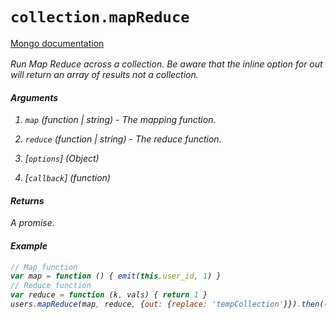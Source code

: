 # `collection.mapReduce`

[Mongo documentation <i class="fa fa-external-link" style="position: relative; top: 2px;" />](http://mongodb.github.io/node-mongodb-native/2.0/api/Collection.html#mapReduce)

Run Map Reduce across a collection. Be aware that the inline option for out will return an array of results not a collection.

#### Arguments

1. `map` *(function | string)* - The mapping function.

1. `reduce` *(function | string)* - The reduce function.

2. [`options`] *(Object)*

3. [`callback`] *(function)*

#### Returns

A promise.

#### Example

```js
// Map function
var map = function () { emit(this.user_id, 1) }
// Reduce function
var reduce = function (k, vals) { return 1 }
users.mapReduce(map, reduce, {out: {replace: 'tempCollection'}}).then((collection) => {})
```
